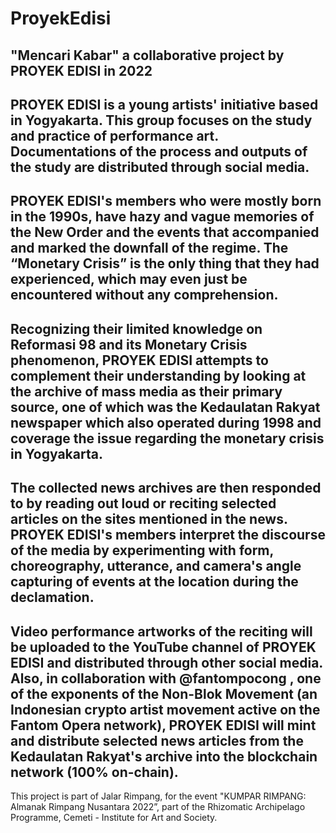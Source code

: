 # ProyekEdisi
"Mencari Kabar"
a collaborative project by PROYEK EDISI in 2022
-
PROYEK EDISI is a young artists' initiative based in Yogyakarta. This group focuses on the study and practice of performance art. Documentations of the process and outputs of the study are distributed through social media.
-
PROYEK EDISI's members who were mostly born in the 1990s, have hazy and vague memories of the New Order and the events that accompanied and marked the downfall of the regime. The “Monetary Crisis” is the only thing that they had experienced, which may even just be encountered without any comprehension.
-
Recognizing their limited knowledge on Reformasi 98 and its Monetary Crisis phenomenon, PROYEK EDISI attempts to complement their understanding by looking at the archive of mass media as their primary source, one of which was the Kedaulatan Rakyat newspaper which also operated during 1998 and coverage the issue regarding the monetary crisis in Yogyakarta.
-
The collected news archives are then responded to by reading out loud or reciting selected articles on the sites mentioned in the news. PROYEK EDISI's members interpret the discourse of the media by experimenting with form, choreography, utterance, and camera's angle capturing of events at the location during the declamation.
-
Video performance artworks of the reciting will be uploaded to the YouTube channel of PROYEK EDISI and distributed through other social media. Also, in collaboration with @fantompocong , one of the exponents of the Non-Blok Movement (an Indonesian crypto artist movement active on the Fantom Opera network), PROYEK EDISI will mint and distribute selected news articles from the Kedaulatan Rakyat's archive into the blockchain network (100% on-chain).
-
This project is part of Jalar Rimpang, for the event "KUMPAR RIMPANG: Almanak Rimpang Nusantara 2022”, part of the Rhizomatic Archipelago Programme, Cemeti - Institute for Art and Society.
